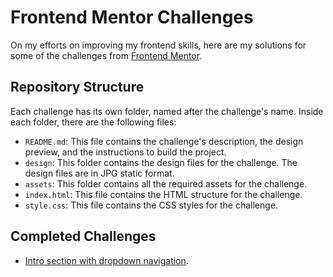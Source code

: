 # Frontend Mentor Challenges

On my efforts on improving my frontend skills, here are my solutions for some of the challenges from [Frontend Mentor](https://www.frontendmentor.io/).

## Repository Structure

Each challenge has its own folder, named after the challenge's name. Inside each folder, there are the following files:
- `README.md`: This file contains the challenge's description, the design preview, and the instructions to build the project.
- `design`: This folder contains the design files for the challenge. The design files are in JPG static format.
- `assets`: This folder contains all the required assets for the challenge.
- `index.html`: This file contains the HTML structure for the challenge.
- `style.css`: This file contains the CSS styles for the challenge.

## Completed Challenges

- [Intro section with dropdown navigation](https://geovalexis.github.io/frontendmentor-challenges/intro-section-with-dropdown-navigation-main/). 